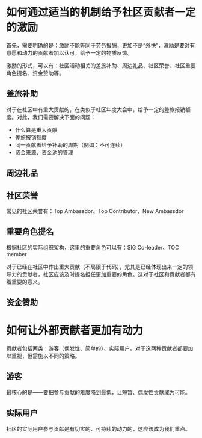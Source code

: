 # 如何通过适当的机制给予社区贡献者一定的激励
首先，需要明确的是：激励不能等同于劳务报酬，更加不是“外快”，激励是要对有意愿和动力的贡献者加以认可，给予一定的物质反馈。

激励的形式，可以有：社区活动相关的差旅补助、周边礼品、社区荣誉、社区重要角色提名、资金赞助等。

## 差旅补助
对于在社区中有重大贡献的，在类似于社区年度大会中，给予一定的差旅报销额度。对此，我们需要解决下面的问题：

* 什么算是重大贡献
* 差旅报销额度
* 同一贡献者给予补助的周期（例如：不可连续）
* 资金来源、资金池的管理

## 周边礼品

## 社区荣誉
常见的社区荣誉有：Top Ambassdor、Top Contributor、New Ambassdor

## 重要角色提名
根据社区的实际组织架构，这里的重要角色可以有：SIG Co-leader、TOC member

对于已经在社区中作出重大贡献（不局限于代码），尤其是已经体现出来一定的领导力的贡献者，社区应该及时提名担任更加重要的角色。这对于社区和贡献者都有着重要的意义。

## 资金赞助

# 如何让外部贡献者更加有动力
贡献者包括两类：游客（偶发性、简单的）、实际用户。对于这两种贡献者都要加以重视，但需施以不同的策略。

## 游客
最核心的是——要把参与贡献的难度降到最低，让短暂、偶发性贡献成为可能。

## 实际用户
社区的实际用户参与贡献是有切实的、可持续的动力的，这应该成为我们重点。